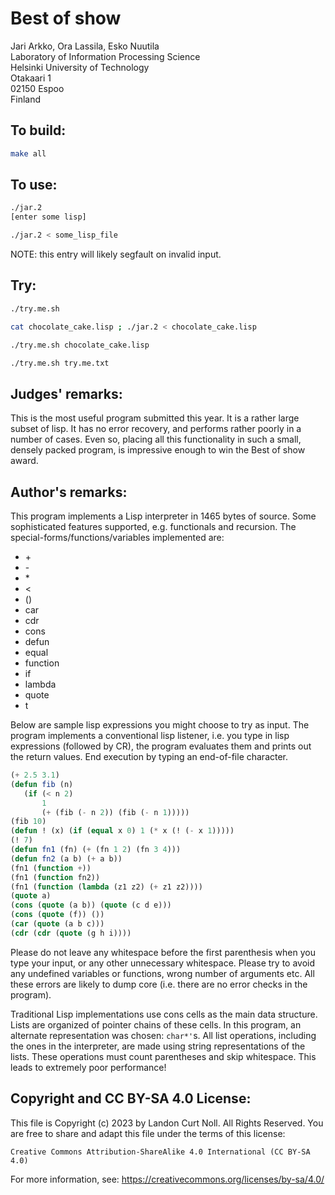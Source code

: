 # Best of show

Jari Arkko, Ora Lassila, Esko Nuutila\
Laboratory of Information Processing Science\
Helsinki University of Technology\
Otakaari 1\
02150 Espoo\
Finland

## To build:

```sh
make all
```


## To use:

```sh
./jar.2
[enter some lisp]

./jar.2 < some_lisp_file

```


NOTE: this entry will likely segfault on invalid input.

## Try:

```sh
./try.me.sh

cat chocolate_cake.lisp ; ./jar.2 < chocolate_cake.lisp

./try.me.sh chocolate_cake.lisp

./try.me.sh try.me.txt

```


## Judges' remarks:

This is the most useful program submitted this year. It is a
rather large subset of lisp.  It has no error recovery, and
performs rather poorly in a number of cases.  Even so, placing
all this functionality in such a small, densely packed program,
is impressive enough to win the Best of show award.


## Author's remarks:

This program implements a Lisp interpreter in 1465 bytes of source.
Some sophisticated features supported, e.g. functionals and recursion.
The special-forms/functions/variables implemented are:

- \+
- \-
- \*
- \<
- ()
- car
- cdr
- cons
- defun
- equal
- function
- if
- lambda
- quote
- t

Below are sample lisp expressions you might choose to try as input.
The program implements a conventional lisp listener, i.e. you type in
lisp expressions (followed by CR), the program evaluates them and
prints out the return values. End execution by typing an end-of-file
character.

```lisp
(+ 2.5 3.1)
(defun fib (n)
   (if (< n 2)
       1
       (+ (fib (- n 2)) (fib (- n 1)))))
(fib 10)
(defun ! (x) (if (equal x 0) 1 (* x (! (- x 1)))))
(! 7)
(defun fn1 (fn) (+ (fn 1 2) (fn 3 4)))
(defun fn2 (a b) (+ a b))
(fn1 (function +))
(fn1 (function fn2))
(fn1 (function (lambda (z1 z2) (+ z1 z2))))
(quote a)
(cons (quote (a b)) (quote (c d e)))
(cons (quote (f)) ())
(car (quote (a b c)))
(cdr (cdr (quote (g h i))))
```


Please do not leave any whitespace before the first parenthesis when
you type your input, or any other unnecessary whitespace. Please try to
avoid any undefined variables or functions, wrong number of arguments
etc. All these errors are likely to dump core (i.e. there are no error
checks in the program).

Traditional Lisp implementations use cons cells as the main data
structure. Lists are organized of pointer chains of these cells.
In this program, an alternate representation was chosen: `char*'`s.
All list operations, including the ones in the interpreter, are
made using string representations of the lists. These operations
must count parentheses and skip whitespace. This leads to extremely
poor performance!

## Copyright and CC BY-SA 4.0 License:

This file is Copyright (c) 2023 by Landon Curt Noll.  All Rights Reserved.
You are free to share and adapt this file under the terms of this license:

    Creative Commons Attribution-ShareAlike 4.0 International (CC BY-SA 4.0)

For more information, see: https://creativecommons.org/licenses/by-sa/4.0/
